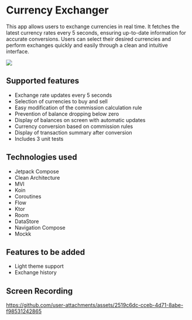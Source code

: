 # Currency Exchanger

This app allows users to exchange currencies in real time. It fetches the latest currency rates every 5 seconds, ensuring up-to-date information for accurate conversions. Users can select their desired currencies and perform exchanges quickly and easily through a clean and intuitive interface.

<img src="https://github.com/barissemerci/CurrencyExchanger/blob/screenshots/screenshots/screeenshot_1.png">

## Supported features
* Exchange rate updates every 5 seconds
* Selection of currencies to buy and sell
* Easy modification of the commission calculation rule
* Prevention of balance dropping below zero
* Display of balances on screen with automatic updates
* Currency conversion based on commission rules
* Display of transaction summary after conversion
* Includes 3 unit tests


## Technologies used
- Jetpack Compose
- Clean Architecture
- MVI
- Koin
- Coroutines
- Flow
- Ktor
- Room
- DataStore
- Navigation Compose
- Mockk


## Features to be added
- Light theme support
- Exchange history


## Screen Recording
https://github.com/user-attachments/assets/2519c6dc-cceb-4d71-8abe-f98531242865
